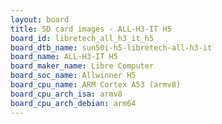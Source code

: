 ```yaml
---
layout: board
title: SD card images - ALL-H3-IT H5
board_id: libretech_all_h3_it_h5
board_dtb_name: sun50i-h5-libretech-all-h3-it
board_name: ALL-H3-IT H5
board_maker_name: Libre Computer
board_soc_name: Allwinner H5
board_cpu_name: ARM Cortex A53 (armv8)
board_cpu_arch_isa: armv8
board_cpu_arch_debian: arm64
---
```

